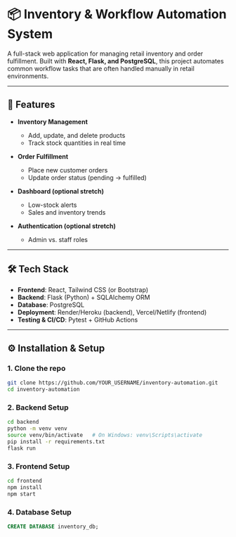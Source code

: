 # 📦 Inventory & Workflow Automation System  

A full-stack web application for managing retail inventory and order fulfillment. Built with **React, Flask, and PostgreSQL**, this project automates common workflow tasks that are often handled manually in retail environments.  

---

## 🚀 Features  
- **Inventory Management**  
  - Add, update, and delete products  
  - Track stock quantities in real time  

- **Order Fulfillment**  
  - Place new customer orders  
  - Update order status (pending → fulfilled)  

- **Dashboard (optional stretch)**  
  - Low-stock alerts  
  - Sales and inventory trends  

- **Authentication (optional stretch)**  
  - Admin vs. staff roles  

---

## 🛠️ Tech Stack  
- **Frontend**: React, Tailwind CSS (or Bootstrap)  
- **Backend**: Flask (Python) + SQLAlchemy ORM  
- **Database**: PostgreSQL  
- **Deployment**: Render/Heroku (backend), Vercel/Netlify (frontend)  
- **Testing & CI/CD**: Pytest + GitHub Actions  

---

## ⚙️ Installation & Setup  

### 1. Clone the repo  
```bash
git clone https://github.com/YOUR_USERNAME/inventory-automation.git
cd inventory-automation
```
### 2. Backend Setup
```bash
cd backend
python -m venv venv
source venv/bin/activate   # On Windows: venv\Scripts\activate
pip install -r requirements.txt
flask run
```
### 3. Frontend Setup
```bash
cd frontend
npm install
npm start
```
### 4. Database Setup
```sql
CREATE DATABASE inventory_db;
```
